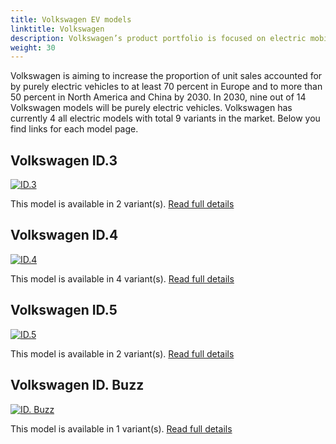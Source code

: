 ```yaml
---
title: Volkswagen EV models
linktitle: Volkswagen
description: Volkswagen’s product portfolio is focused on electric mobility. The last purely combustion-driven platform will be developed in 2026. After that, only electric vehicles will be developed. Even with today’s current power mix in the EU, battery-powered drive systems offer the best balance for the climate out of all drive concepts and this will continue to improve over the years to come. 
weight: 30
---
```

Volkswagen is aiming to increase the proportion of unit sales accounted for by purely electric vehicles to at least 70 percent in Europe and to more than 50 percent in North America and China by 2030. In 2030, nine out of 14 Volkswagen models will be purely electric vehicles. Volkswagen has currently 4 all electric models with total 9 variants in the market. Below you find links for each model page.


## Volkswagen ID.3

[![ID.3](https://media.evkx.net/multimedia/models/volkswagen/id.3/id.3_pro/main_1_st.jpg)](id.3)

This model is available in 2 variant(s). 
[Read full details](id.3/)

## Volkswagen ID.4

[![ID.4](https://media.evkx.net/multimedia/models/volkswagen/id.4/id.4_gtx_4motion/main_1_st.jpg)](id.4)

This model is available in 4 variant(s). 
[Read full details](id.4/)

## Volkswagen ID.5

[![ID.5](https://media.evkx.net/multimedia/models/volkswagen/id.5/id.5_gtx_4motion/main_1_st.jpg)](id.5)

This model is available in 2 variant(s). 
[Read full details](id.5/)

## Volkswagen ID. Buzz

[![ID. Buzz](https://media.evkx.net/multimedia/models/volkswagen/id._buzz/id._buzz_pro/main_1_st.jpg)](id._buzz)

This model is available in 1 variant(s). 
[Read full details](id._buzz/)
